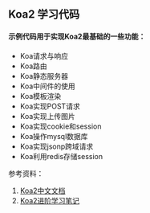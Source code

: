 ## Koa2 学习代码

#### 示例代码用于实现Koa2最基础的一些功能：
 
 - Koa请求与响应
 - Koa路由
 - Koa静态服务器
 - Koa中间件的使用
 - Koa模板渲染
 - Koa实现POST请求
 - Koa实现上传图片
 - Koa实现cookie和session
 - Koa操作mysql数据库
 - Koa实现jsonp跨域请求
 - Koa利用redis存储session
 
参考资料：

1. [Koa2中文文档](https://koa.bootcss.com/)
2. [Koa2进阶学习笔记](https://chenshenhai.github.io/koa2-note/)
